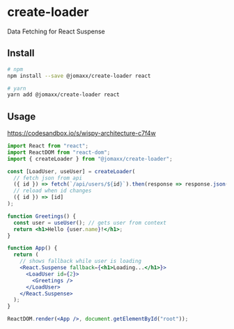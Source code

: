 # create-loader

Data Fetching for React Suspense

## Install

```bash
# npm
npm install --save @jomaxx/create-loader react
```

```bash
# yarn
yarn add @jomaxx/create-loader react
```

## Usage

https://codesandbox.io/s/wispy-architecture-c7f4w

```jsx
import React from "react";
import ReactDOM from "react-dom";
import { createLoader } from "@jomaxx/create-loader";

const [LoadUser, useUser] = createLoader(
  // fetch json from api
  ({ id }) => fetch(`/api/users/${id}`).then(response => response.json()),
  // reload when id changes
  ({ id }) => [id]
);

function Greetings() {
  const user = useUser(); // gets user from context
  return <h1>Hello {user.name}!</h1>;
}

function App() {
  return (
    // shows fallback while user is loading
    <React.Suspense fallback={<h1>Loading...</h1>}>
      <LoadUser id={2}>
        <Greetings />
      </LoadUser>
    </React.Suspense>
  );
}

ReactDOM.render(<App />, document.getElementById("root"));
```
